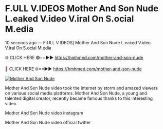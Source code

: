 # F.ULL V.IDEOS Mother And Son Nude L.eaked V.ideo V.iral On S.ocial M.edia

10 seconds ago — F.ULL V.IDEOS] Mother And Son Nude L.eaked V.ideo V.iral On S.ocial M.edia

🌐 CLICK HERE 🟢==►► https://hmhmed.com/mother-and-son-nude

🔴 CLICK HERE 🌐==►► https://hmhmed.com/mother-and-son-nude

[![Mother And Son Nude](https://i.imgur.com/dJHk4Zq.gif)](https://hmhmed.com/mother-and-son-nude)

Mother And Son Nude video took the internet by storm and amazed viewers on various social media platforms. Mother And Son Nude, a young and talented digital creator, recently became famous thanks to this interesting video.

Mother And Son Nude video instagram

Mother And Son Nude video official twitter